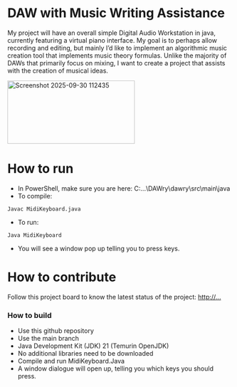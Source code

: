 # DAW with Music Writing Assistance
My project will have an overall simple Digital Audio Workstation in java, currently featuring 
a virtual piano interface. My goal is to perhaps allow recording and editing, but mainly I’d 
like to implement an algorithmic music creation tool that implements music theory formulas. 
Unlike the majority of DAWs that primarily focus on mixing, I want to create a project that 
assists with the creation of musical ideas.  

<img width="286" height="142" alt="Screenshot 2025-09-30 112435" src="https://github.com/user-attachments/assets/37f34e35-433b-44af-a708-cf8dc3bb3bb0" />

# How to run   
- In PowerShell, make sure you are here: C:\...\DAWry\dawry\src\main\java  
- To compile:
```
Javac MidiKeyboard.java  
```
- To run:
```
Java MidiKeyboard
```
- You will see a window pop up telling you to press keys.

# How to contribute
Follow this project board to know the latest status of the project: [http://...]([http://...])  

### How to build
- Use this github repository
- Use the main branch
- Java Development Kit (JDK) 21 (Temurin OpenJDK)
- No additional libraries need to be downloaded
- Compile and run MidiKeyboard.Java
- A window dialogue will open up, telling you which keys you should press.
